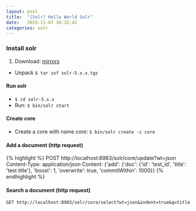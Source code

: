```yaml
---
layout: post
title:  "[Solr] Hello World Solr"
date:   2015-11-07 16:32:42
categories: solr
---
```


### Install solr 
 1. Download: [mirrors](http://www.apache.org/dyn/closer.lua/lucene/solr/5.3.1)
 - Unpack ``` $ tar zxf solr-5.x.x.tgz ```
 
#### Run solr 
 - ``` $ cd solr-5.x.x ```
 - Run: ``` $ bin/solr start ```
 
#### Create core 
 - Create a core with name *core*: ``` $ bin/solr create -c core ```
  
#### Add a document (http request)  
   
{% highlight %} 
POST http://localhost:8983/solr/core/update?wt=json
Content-Type: application/json
Content:
{'add': {'doc': {'id': 'test_id', 'title': 'test title'}, 'boost': 1, 'overwrite': true, 'commitWithin': 1000}}
{% endhighlight %}

#### Search a document (http request) 

``` 
GET http://localhost:8983/solr/core/select?wt=json&indent=true&q=title
``` 
